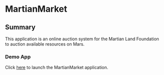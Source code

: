 # MartianMarket

## Summary

This application is an online auction system for the Martian Land Foundation to auction available resources on Mars.

### Demo App

Click [here](https://maitree7.github.io/martian/) to launch the MartianMarket application.
